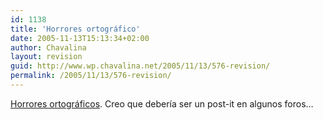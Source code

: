 ```yaml
---
id: 1138
title: 'Horrores ortográfico'
date: 2005-11-13T15:13:34+02:00
author: Chavalina
layout: revision
guid: http://www.wp.chavalina.net/2005/11/13/576-revision/
permalink: /2005/11/13/576-revision/
---
```

<a href="http://alquimistas.evilnolo.com/2005/11/13/horrores-ortograficos-mas-comunes/" target="_blank">Horrores ortográficos</a>. Creo que debería ser un post-it en algunos foros…